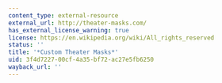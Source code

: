 ```yaml
---
content_type: external-resource
external_url: http://theater-masks.com/
has_external_license_warning: true
license: https://en.wikipedia.org/wiki/All_rights_reserved
status: ''
title: '*Custom Theater Masks*'
uid: 3f4d7227-00cf-4a35-bf72-ac27e5fb6250
wayback_url: ''
---
```

